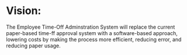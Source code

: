 # Vision: 
The Employee Time-Off Adminstration System will replace the current paper-based time-ff approval system with a software-based approach, lowering costs by making the process more efficient, reducing error, and reducing paper usage.
